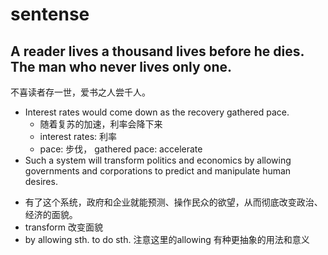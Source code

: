 # sentense
## A reader lives a thousand lives before he dies. The man who never lives only one.
不喜读者存一世，爱书之人尝千人。
* Interest rates would come down as the recovery gathered pace.
   + 随着复苏的加速，利率会降下来
   + interest rates: 利率
   + pace: 步伐， gathered pace: accelerate 
* Such a system will transform politics and economics by allowing governments and corporations to predict and manipulate human desires.
+ 有了这个系统，政府和企业就能预测、操作民众的欲望，从而彻底改变政治、经济的面貌。
+ transform 改变面貌
+ by allowing sth. to do sth. 注意这里的allowing 有种更抽象的用法和意义
